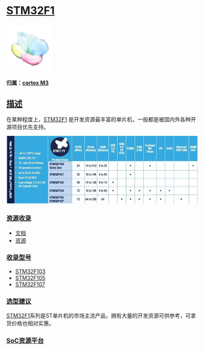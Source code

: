 ﻿# [STM32F1](https://github.com/sochub/STM32F1) 

[![sites](SoC/SoC.png)](http://www.qitas.cn) 

#### 归属：[cortex M3](https://github.com/sochub/CM3)

## [描述](https://github.com/sochub/STM32F1/wiki) 

在某种程度上，[STM32F1](https://www.st.com/zh/microcontrollers-microprocessors/stm32f1-series.html?querycriteria=productId=SS1031) 是开发资源最丰富的单片机，一般都是被国内外各种开源项目优先支持。

[![sites](docs/STM32F1.jpg)](https://github.com/sochub/STM32F1)


### [资源收录](https://github.com/sochub/STM32F1)

* [文档](docs/)
* [资源](src/)

### [收录型号](https://github.com/sochub/STM32F1)

* [STM32F103](https://github.com/sochub/STM32F103)
* [STM32F105](https://github.com/sochub/STM32F105)
* [STM32F107](https://github.com/sochub/STM32F107)

### [选型建议](https://github.com/sochub)

[STM32F1](https://github.com/sochub/STM32F1)系列是ST单片机的市场主流产品，拥有大量的开发资源可供参考，可拿货价格也相对实惠。



###  [SoC资源平台](http://www.qitas.cn)